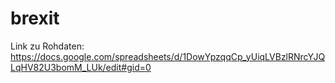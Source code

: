 # brexit

Link zu Rohdaten: https://docs.google.com/spreadsheets/d/1DowYpzqqCp_yUiqLVBzlRNrcYJQLqHV82U3bomM_LUk/edit#gid=0
